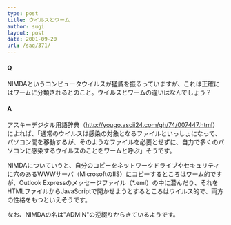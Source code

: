 ```yaml
---
type: post
title: ウイルスとワーム
author: sugi
layout: post
date: 2001-09-20
url: /saq/371/
---
```

#### Q 

NIMDAというコンピュータウイルスが猛威を振るっていますが、これは正確にはワームに分類されるとのこと。ウイルスとワームの違いはなんでしょう？

#### A 

アスキーデジタル用語辞典（<a href="http://yougo.ascii24.com/gh/74/007447.html" onclick="_gaq.push(['_trackEvent', 'outbound-article', 'http://yougo.ascii24.com/gh/74/007447.html', 'http://yougo.ascii24.com/gh/74/007447.html']);" >http://yougo.ascii24.com/gh/74/007447.html</a>）によれば、「通常のウイルスは感染の対象となるファイルといっしょになって、パソコン間を移動するが、そのようなファイルを必要とせずに、自力で多くのパソコンに感染するウイルスのことをワームと呼ぶ」そうです。

NIMDAについていうと、自分のコピーをネットワークドライブやセキュリティに穴のあるWWWサーバ（MicrosoftのIIS）にコピーするところはワーム的ですが、Outlook Expressのメッセージファイル（*.eml）の中に潜んだり、それをHTMLファイルからJavaScriptで開かせようとするところはウイルス的で、両方の性格をもつといえそうです。

なお、NIMDAの名は"ADMIN"の逆綴りからきているようです。